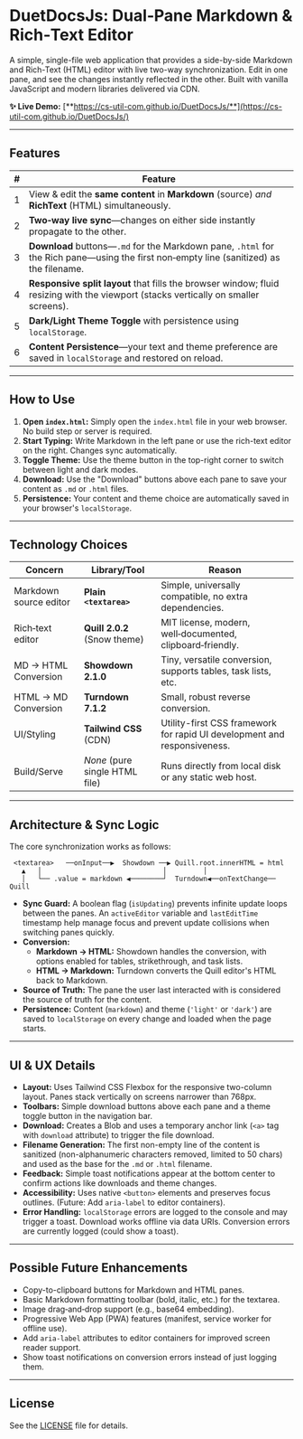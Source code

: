 # DuetDocsJs: Dual‑Pane Markdown & Rich‑Text Editor

A simple, single-file web application that provides a side-by-side Markdown and Rich-Text (HTML) editor with live two-way synchronization. Edit in one pane, and see the changes instantly reflected in the other. Built with vanilla JavaScript and modern libraries delivered via CDN.

**✨ Live Demo:** [**https://cs-util-com.github.io/DuetDocsJs/**](https://cs-util-com.github.io/DuetDocsJs/)

---

## Features

| #  | Feature                                                                                                                                         |
| -- | ----------------------------------------------------------------------------------------------------------------------------------------------- |
| 1 | View & edit the **same content** in **Markdown** (source) *and* **RichText** (HTML) simultaneously.                                            |
| 2 | **Two‑way live sync**—changes on either side instantly propagate to the other.                                                                  |
| 3 | **Download** buttons—`.md` for the Markdown pane, `.html` for the Rich pane—using the first non‑empty line (sanitized) as the filename.         |
| 4 | **Responsive split layout** that fills the browser window; fluid resizing with the viewport (stacks vertically on smaller screens).             |
| 5 | **Dark/Light Theme Toggle** with persistence using `localStorage`.                                                                              |
| 6 | **Content Persistence**—your text and theme preference are saved in `localStorage` and restored on reload.                                      |

---

## How to Use

1.  **Open `index.html`:** Simply open the `index.html` file in your web browser. No build step or server is required.
2.  **Start Typing:** Write Markdown in the left pane or use the rich-text editor on the right. Changes sync automatically.
3.  **Toggle Theme:** Use the theme button in the top-right corner to switch between light and dark modes.
4.  **Download:** Use the "Download" buttons above each pane to save your content as `.md` or `.html` files.
5.  **Persistence:** Your content and theme choice are automatically saved in your browser's `localStorage`.

---

## Technology Choices

| Concern                | Library/Tool                                      | Reason                                                                  |
| ---------------------- | ------------------------------------------------- | ----------------------------------------------------------------------- |
| Markdown source editor | **Plain `<textarea>`**                            | Simple, universally compatible, no extra dependencies.                  |
| Rich‑text editor       | **Quill 2.0.2** (Snow theme)                      | MIT license, modern, well‑documented, clipboard‑friendly.               |
| MD → HTML Conversion   | **Showdown 2.1.0**                                | Tiny, versatile conversion, supports tables, task lists, etc.           |
| HTML → MD Conversion   | **Turndown 7.1.2**                                | Small, robust reverse conversion.                                       |
| UI/Styling             | **Tailwind CSS** (CDN)                            | Utility-first CSS framework for rapid UI development and responsiveness. |
| Build/Serve            | *None* (pure single HTML file)                    | Runs directly from local disk or any static web host.                   |

---

## Architecture & Sync Logic

The core synchronization works as follows:

```
 <textarea>   ──onInput──▶  Showdown ──▶ Quill.root.innerHTML = html
   ▲   │                              │         │
   │   └── .value = markdown ◀────────┘  Turndown◀──onTextChange── Quill
```

*   **Sync Guard:** A boolean flag (`isUpdating`) prevents infinite update loops between the panes. An `activeEditor` variable and `lastEditTime` timestamp help manage focus and prevent update collisions when switching panes quickly.
*   **Conversion:**
    *   **Markdown → HTML:** Showdown handles the conversion, with options enabled for tables, strikethrough, and task lists.
    *   **HTML → Markdown:** Turndown converts the Quill editor's HTML back to Markdown.
*   **Source of Truth:** The pane the user last interacted with is considered the source of truth for the content.
*   **Persistence:** Content (`markdown`) and theme (`'light'` or `'dark'`) are saved to `localStorage` on every change and loaded when the page starts.

---

## UI & UX Details

*   **Layout:** Uses Tailwind CSS Flexbox for the responsive two-column layout. Panes stack vertically on screens narrower than 768px.
*   **Toolbars:** Simple download buttons above each pane and a theme toggle button in the navigation bar.
*   **Download:** Creates a Blob and uses a temporary anchor link (`<a>` tag with `download` attribute) to trigger the file download.
*   **Filename Generation:** The first non-empty line of the content is sanitized (non-alphanumeric characters removed, limited to 50 chars) and used as the base for the `.md` or `.html` filename.
*   **Feedback:** Simple toast notifications appear at the bottom center to confirm actions like downloads and theme changes.
*   **Accessibility:** Uses native `<button>` elements and preserves focus outlines. (Future: Add `aria-label` to editor containers).
*   **Error Handling:** `localStorage` errors are logged to the console and may trigger a toast. Download works offline via data URIs. Conversion errors are currently logged (could show a toast).

---

## Possible Future Enhancements

*   Copy-to-clipboard buttons for Markdown and HTML panes.
*   Basic Markdown formatting toolbar (bold, italic, etc.) for the textarea.
*   Image drag‑and‑drop support (e.g., base64 embedding).
*   Progressive Web App (PWA) features (manifest, service worker for offline use).
*   Add `aria-label` attributes to editor containers for improved screen reader support.
*   Show toast notifications on conversion errors instead of just logging them.

---

## License
See the [LICENSE](LICENSE) file for details.
